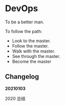 # DevOps

To be a better man.

To follow the path: 

- Look to the master. 
- Follow the master. 
- Walk with the master.
- See through the master.
- Become the master


## Changelog


**20210103**

2020 总结


